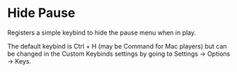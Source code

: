 # Hide Pause

Registers a simple keybind to hide the pause menu when in play.

The default keybind is Ctrl + H (may be Command for Mac players) but can be changed in the Custom Keybinds settings by going to Settings -> Options -> Keys.
